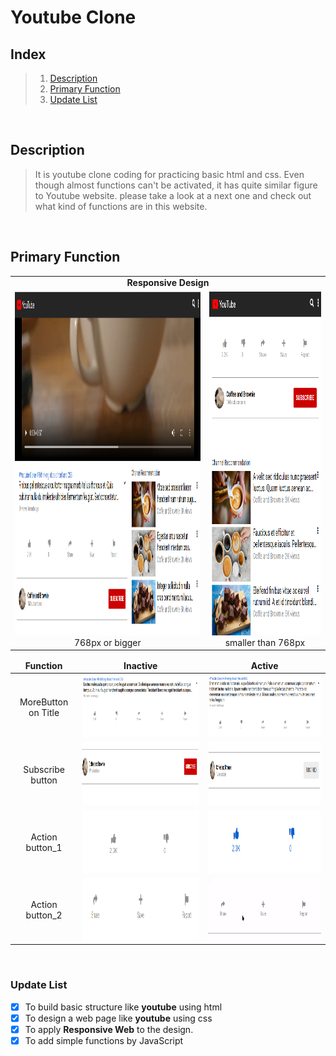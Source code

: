 # Youtube Clone

## Index

> 1.  [Description](#Description)
> 2.  [Primary Function](#Primary-Function)
> 3.  [Update List](#Update-List)

<br/>

## Description

> It is youtube clone coding for practicing basic html and css. Even though almost functions can't be activated, it has quite similar figure to Youtube website. please take a look at a next one and check out what kind of functions are in this website.

<br/>

## Primary Function

<table cellspacing="0">
  <tr align="center">
    <td colspan="2"> <b>Responsive Design</b> </td>
  </tr>
  <td align="center"> <img src="/img/responsive1.png" width="768" height="550"/> <span>  768px or bigger </span> </td>
  <td align="center"> <img src="/img/responsive2.png" width="350" height="550"/> <span> smaller than 768px </span> </td>
</table>

<table cellspacing"0">
  <thead align="center">
    <td><b>Function</b></td>
    <td><b>Inactive</b></td>
    <td><b>Active</b></td>
  </thead>
  <tbody>
    <tr align="center">
      <td>MoreButton on Title</td>
      <td><img src="/img/moreBtn1.png" width="500" height="100"/></td>
      <td><img src="/img/moreBtn2.png" width="500" height="100"/></td>
    </tr>
    <tr align="center">
      <td>Subscribe button</td>
      <td><img src="/img/Subscribe1.png" width="500" height="100"/></td>
      <td><img src="/img/Subscribe2.png" width="500" height="100"/></td>
    </tr>
    <tr align="center">
      <td>Action button_1</td>
      <td><img src="/img/ActionBtn1.png" width="500" height="100"/></td>
      <td><img src="/img/ActionBtn2.png" width="500" height="100"/></td>
    </tr>
    <tr align="center">
      <td>Action button_2</td>
      <td><img src="/img/ActionBtn3.png" width="500" height="100"/></td>
      <td><img src="/img/ActionBtn4.gif" width="500" height="100"/></td>
    </tr>
  </tbody>
</table>

  <br/>

### Update List

- [x] To build basic structure like **youtube** using html
- [x] To design a web page like **youtube** using css
- [x] To apply **Responsive Web** to the design.
- [x] To add simple functions by JavaScript
